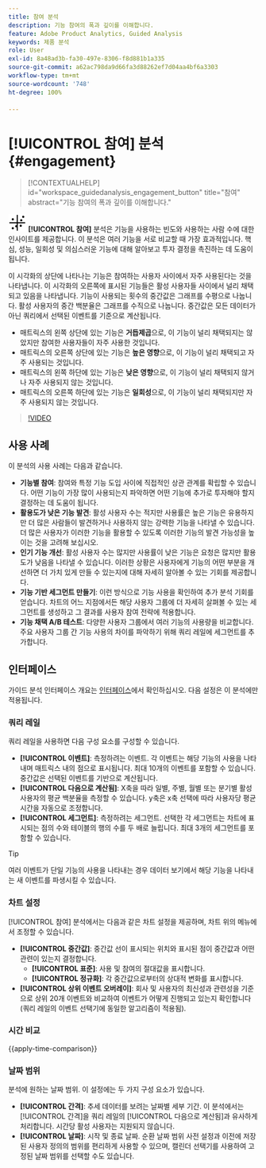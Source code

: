 ```yaml
---
title: 참여 분석
description: 기능 참여의 폭과 깊이를 이해합니다.
feature: Adobe Product Analytics, Guided Analysis
keywords: 제품 분석
role: User
exl-id: 8a48ad3b-fa30-497e-8306-f8d881b1a335
source-git-commit: a62ac798da9d66fa3d88262ef7d04aa4bf6a3303
workflow-type: tm+mt
source-wordcount: '748'
ht-degree: 100%

---
```


# [!UICONTROL 참여] 분석 {#engagement}

<!-- markdownlint-disable MD034 -->

>[!CONTEXTUALHELP]
>id="workspace_guidedanalysis_engagement_button"
>title="참여"
>abstract="기능 참여의 폭과 깊이를 이해합니다."

<!-- markdownlint-enable MD034 -->


![EngagementGraph](/help/assets/icons/EngagementGraph.svg) **[!UICONTROL 참여]** 분석은 기능을 사용하는 빈도와 사용하는 사람 수에 대한 인사이트를 제공합니다. 이 분석은 여러 기능을 서로 비교할 때 가장 효과적입니다. 핵심, 성능, 일회성 및 의심스러운 기능에 대해 알아보고 투자 결정을 촉진하는 데 도움이 됩니다.

이 시각화의 상단에 나타나는 기능은 참여하는 사용자 사이에서 자주 사용된다는 것을 나타냅니다. 이 시각화의 오른쪽에 표시된 기능들은 활성 사용자들 사이에서 널리 채택되고 있음을 나타냅니다. 기능이 사용되는 횟수의 중간값은 그래프를 수평으로 나눕니다. 활성 사용자의 중간 백분율은 그래프를 수직으로 나눕니다. 중간값은 모든 데이터가 아닌 쿼리에서 선택된 이벤트를 기준으로 계산됩니다.

* 매트릭스의 왼쪽 상단에 있는 기능은 **거듭제곱**&#x200B;으로, 이 기능이 널리 채택되지는 않았지만 참여한 사용자들이 자주 사용한 것입니다.
* 매트릭스의 오른쪽 상단에 있는 기능은 **높은 영향**&#x200B;으로, 이 기능이 널리 채택되고 자주 사용되는 것입니다.
* 매트릭스의 왼쪽 하단에 있는 기능은 **낮은 영향**&#x200B;으로, 이 기능이 널리 채택되지 않거나 자주 사용되지 않는 것입니다.
* 매트릭스의 오른쪽 하단에 있는 기능은 **일회성**&#x200B;으로, 이 기능이 널리 채택되지만 자주 사용되지 않는 것입니다.

>[!VIDEO](https://video.tv.adobe.com/v/3429489/&learn=on)


## 사용 사례

이 분석의 사용 사례는 다음과 같습니다.

* **기능별 참여**: 참여와 특정 기능 도입 사이에 직접적인 상관 관계를 확립할 수 있습니다. 어떤 기능이 가장 많이 사용되는지 파악하면 어떤 기능에 추가로 투자해야 할지 결정하는 데 도움이 됩니다.
* **활용도가 낮은 기능 발견**: 활성 사용자 수는 적지만 사용률은 높은 기능은 유용하지만 더 많은 사람들이 발견하거나 사용하지 않는 강력한 기능을 나타낼 수 있습니다. 더 많은 사용자가 이러한 기능을 활용할 수 있도록 이러한 기능의 발견 가능성을 높이는 것을 고려해 보십시오.
* **인기 기능 개선**: 활성 사용자 수는 많지만 사용률이 낮은 기능은 요청은 많지만 활용도가 낮음을 나타낼 수 있습니다. 이러한 상황은 사용자에게 기능의 어떤 부분을 개선하면 더 가치 있게 만들 수 있는지에 대해 자세히 알아볼 수 있는 기회를 제공합니다.
* **기능 기반 세그먼트 만들기**: 이런 방식으로 기능 사용을 확인하여 추가 분석 기회를 얻습니다. 차트의 어느 지점에서든 해당 사용자 그룹에 더 자세히 살펴볼 수 있는 세그먼트를 생성하고 그 결과를 사용자 참여 전략에 적용합니다.
* **기능 채택 A/B 테스트**: 다양한 사용자 그룹에서 여러 기능의 사용량을 비교합니다. 주요 사용자 그룹 간 기능 사용의 차이를 파악하기 위해 쿼리 레일에 세그먼트를 추가합니다.

## 인터페이스

가이드 분석 인터페이스 개요는 [인터페이스](../overview.md#interface)에서 확인하십시오. 다음 설정은 이 분석에만 적용됩니다.

### 쿼리 레일

쿼리 레일을 사용하면 다음 구성 요소를 구성할 수 있습니다.

* **[!UICONTROL 이벤트]**: 측정하려는 이벤트. 각 이벤트는 해당 기능의 사용을 나타내며 매트릭스 내의 점으로 표시됩니다. 최대 10개의 이벤트를 포함할 수 있습니다. 중간값은 선택된 이벤트를 기반으로 계산됩니다.
* **[!UICONTROL 다음으로 계산됨]**: X축을 따라 일별, 주별, 월별 또는 분기별 활성 사용자의 평균 백분율을 측정할 수 있습니다. y축은 x축 선택에 따라 사용자당 평균 시간을 자동으로 조정합니다.
* **[!UICONTROL 세그먼트]**: 측정하려는 세그먼트. 선택한 각 세그먼트는 차트에 표시되는 점의 수와 테이블의 행의 수를 두 배로 늘립니다. 최대 3개의 세그먼트를 포함할 수 있습니다.

>[!TIP]
>
>여러 이벤트가 단일 기능의 사용을 나타내는 경우 데이터 보기에서 해당 기능을 나타내는 새 이벤트를 파생시킬 수 있습니다.

### 차트 설정

[!UICONTROL 참여] 분석에서는 다음과 같은 차트 설정을 제공하며, 차트 위의 메뉴에서 조정할 수 있습니다.

* **[!UICONTROL 중간값]**: 중간값 선이 표시되는 위치와 표시된 점이 중간값과 어떤 관련이 있는지 결정합니다.
   * **[!UICONTROL 표준]**: 사용 및 참여의 절대값을 표시합니다.
   * **[!UICONTROL 정규화]**: 각 중간값으로부터의 상대적 변화를 표시합니다.
* **[!UICONTROL 상위 이벤트 오버레이]**: 회사 및 사용자의 최신성과 관련성을 기준으로 상위 20개 이벤트와 비교하여 이벤트가 어떻게 진행되고 있는지 확인합니다(쿼리 레일의 이벤트 선택기에 동일한 알고리즘이 적용됨).

### 시간 비교

{{apply-time-comparison}}

### 날짜 범위

분석에 원하는 날짜 범위. 이 설정에는 두 가지 구성 요소가 있습니다.

* **[!UICONTROL 간격]**: 추세 데이터를 보려는 날짜별 세부 기간. 이 분석에서는 [!UICONTROL 간격]을 쿼리 레일의 [!UICONTROL 다음으로 계산됨]과 유사하게 처리합니다. 시간당 활성 사용자는 지원되지 않습니다.
* **[!UICONTROL 날짜]**: 시작 및 종료 날짜. 순환 날짜 범위 사전 설정과 이전에 저장된 사용자 정의의 범위를 편리하게 사용할 수 있으며, 캘린더 선택기를 사용하여 고정된 날짜 범위를 선택할 수도 있습니다.

<!--
## Example

See below for an example of the analysis.

![Enagement compare](../assets/engagement-compare.png)
-->
